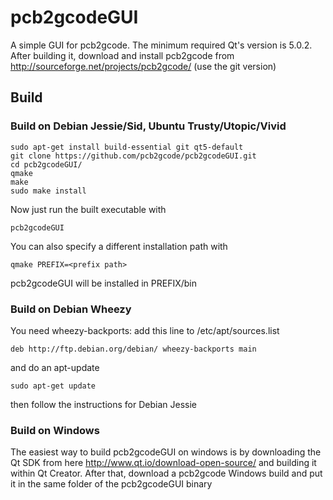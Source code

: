 # pcb2gcodeGUI
A simple GUI for pcb2gcode. 
The minimum required Qt's version is 5.0.2.
After building it, download and install pcb2gcode
from http://sourceforge.net/projects/pcb2gcode/ (use the
git version)

## Build
### Build on Debian Jessie/Sid, Ubuntu Trusty/Utopic/Vivid
    
    sudo apt-get install build-essential git qt5-default
    git clone https://github.com/pcb2gcode/pcb2gcodeGUI.git
    cd pcb2gcodeGUI/
    qmake
    make
    sudo make install

Now just run the built executable with

    pcb2gcodeGUI

You can also specify a different installation path with

    qmake PREFIX=<prefix path>

pcb2gcodeGUI will be installed in PREFIX/bin

### Build on Debian Wheezy
You need wheezy-backports: add this line to /etc/apt/sources.list

	deb http://ftp.debian.org/debian/ wheezy-backports main

and do an apt-update

	sudo apt-get update

then follow the instructions for Debian Jessie

### Build on Windows
The easiest way to build pcb2gcodeGUI on windows is by downloading
the Qt SDK from here http://www.qt.io/download-open-source/ and
building it within Qt Creator. After that, download a pcb2gcode
Windows build and put it in the same folder of the pcb2gcodeGUI
binary
